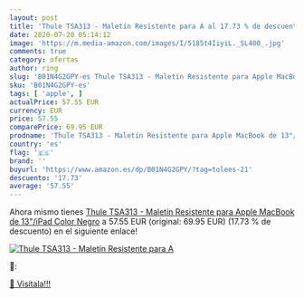 ```yaml
---
layout: post
title: 'Thule TSA313 - Maletín Resistente para A al 17.73 % de descuento'
date: 2020-07-20 05:14:12
image: 'https://m.media-amazon.com/images/I/5185t4IiyiL._SL400_.jpg'
comments: true
category: ofertas
author: ring
slug: 'B01N4G2GPY-es Thule TSA313 - Maletín Resistente para Apple MacBook de...'
sku: 'B01N4G2GPY-es'
tags: [ 'apple', ]
actualPrice: 57.55 EUR
currency: EUR
price: 57.55
comparePrice: 69.95 EUR
prodname: 'Thule TSA313 - Maletín Resistente para Apple MacBook de 13"/iPad  Color Negro'
country: 'es'
flag: '🇪🇸'
brand: ''
buyurl: 'https://www.amazon.es/dp/B01N4G2GPY/?tag=tolees-21'
descuento: '17.73'
average: '57.55'
---
```


Ahora mismo tienes [Thule TSA313 - Maletín Resistente para Apple MacBook de 13"/iPad  Color Negro](https://www.amazon.es/dp/B01N4G2GPY/?tag=tolees-21) a 57.55 EUR (original: 69.95 EUR) (17.73 %  de descuento) en el siguiente enlace!

[![Thule TSA313 - Maletín Resistente para A](https://m.media-amazon.com/images/I/5185t4IiyiL._SL400_.jpg)](https://www.amazon.es/dp/B01N4G2GPY/?tag=tolees-21)

🔎:


[🛒 Visítala!!!](https://www.amazon.es/dp/B01N4G2GPY/?tag=tolees-21)
